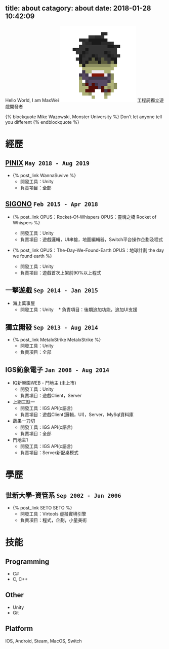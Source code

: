 title: about
catagory: about
date: 2018-01-28 10:42:09
---
<!--連結管理-->
[sigonoLink]: http://www.sigono.com/
[PINIXWebLink]: http://www.pinixgames.com
<!--本文-->
Hello World, I am MaxWei
![](/Zombie.png)
工程屍獨立遊戲開發者

{% blockquote Mike Wazowski, Monster University %}
Don't let anyone tell you different
{% endblockquote %}

# 經歷
## [PINIX][PINIXWebLink] `May 2018 - Aug 2019`  
* {% post_link WannaSuvive %}  
	* 開發工具：Unity
	* 負責項目：全部

## [SIGONO][sigonoLink] `Feb 2015 - Apr 2018`
* {% post_link OPUS：Rocket-Of-Whispers OPUS：靈魂之橋 Rocket of Whispers %}
	* 開發工具：Unity
    * 負責項目：遊戲邏輯，UI串接，地圖編輯器，Switch平台操作企劃及程式  
    
* {% post_link OPUS：The-Day-We-Found-Earth OPUS：地球計劃 the day we found earth %}
	* 開發工具：Unity
	* 負責項目：遊戲首次上架前90%以上程式
 
## 一擊遊戲 `Sep 2014 - Jan 2015`
* 海上萬事屋
	* 開發工具：Unity
    * 負責項目：後期追加功能，追加UI支援
    
## 獨立開發 `Sep 2013 - Aug 2014`
* {% post_link MetalxStrike MetalxStrike %}
	* 開發工具：Unity
    * 負責項目：全部
    
## IGS鈊象電子 `Jan 2008 - Aug 2014`
* IQ新樂園WEB - 鬥地主 (未上市)
	* 開發工具：Unity
    * 負責項目：遊戲Client，Server
* 上網三缺一
	* 開發工具：IGS API(c語言)
    * 負責項目：遊戲Client(邏輯，UI)，Server，MySql資料庫
* 蔬果一刀切
	* 開發工具：IGS API(c語言)
    * 負責項目：全部
* 鬥地主1
	* 開發工具：IGS API(c語言)
    * 負責項目：Server新配桌模式

# 學歷
## 世新大學-資管系 `Sep 2002 - Jun 2006`
* {% post_link SETO SETO %}
	* 開發工具：Virtools 虛擬實境引擎
    * 負責項目：程式，企劃，小量美術
    
# 技能
## Programming
* C#
* C, C++

## Other
* Unity
* Git

## Platform
<i class="fab fa-app-store-ios"></i> IOS, <i class="fab fa-google-play"></i> Android, <i class="fab fa-steam"></i> Steam, <i class="fab fa-app-store"></i> MacOS, <i class="fab fa-nintendo-switch"></i> Switch